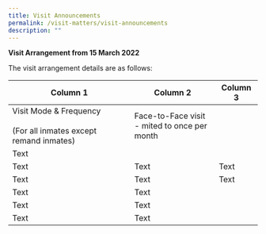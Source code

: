 ```yaml
---
title: Visit Announcements
permalink: /visit-matters/visit-announcements
description: ""
---
```

**Visit Arrangement from 15 March 2022**

The visit arrangement details are as follows:

| Column 1 | Column 2 | Column 3 |
| -------- | -------- | -------- |
|Visit Mode & Frequency<br>&nbsp;<br>(For all inmates except remand inmates)| Face-to-Face visit<br>- mited to once per month 
| Text     |
| Text     | Text     | Text     |
| Text     | Text     | Text     |
| Text     | Text     |
| Text     | Text     |
| Text     | Text     |